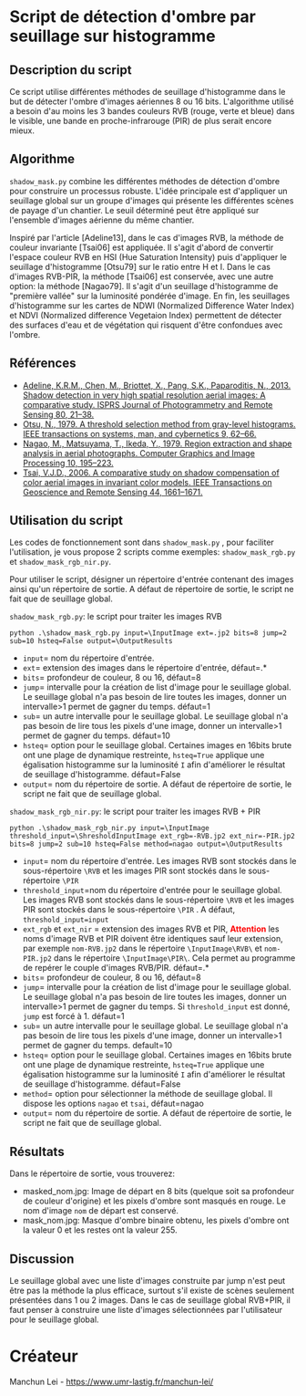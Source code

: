 # Script de détection d'ombre par seuillage sur histogramme

## Description du script
Ce script utilise différentes méthodes de seuillage d'histogramme dans le but de détecter l'ombre d'images aériennes 8 ou 16 bits. L'algorithme utilisé a besoin d'au moins les 3 bandes couleurs RVB (rouge, verte et bleue) dans le visible, une bande en proche-infrarouge (PIR) de plus serait encore mieux.  

## Algorithme

`shadow_mask.py` combine les différentes méthodes de détection d'ombre pour construire un processus robuste. L'idée principale est d'appliquer un seuillage global sur un groupe d'images qui présente les différentes scènes de payage d'un chantier. Le seuil déterminé peut être appliqué sur l'ensemble d'images aérienne du même chantier.

Inspiré par l'article [Adeline13], dans le cas d'images RVB, la méthode de couleur invariante [Tsai06] est appliquée. Il s'agit d'abord de convertir l'espace couleur RVB en HSI (Hue Saturation Intensity) puis d'appliquer le seuillage d'histogramme [Otsu79] sur le ratio entre H et I. Dans le cas d'images RVB-PIR, la méthode [Tsai06] est conservée, avec une autre option: la méthode [Nagao79]. Il s'agit d'un seuillage d'histogramme de "première vallée" sur la luminosité pondérée d'image. En fin, les seuillages d'histogramme sur les cartes de  NDWI (Normalized Difference Water Index) et NDVI (Normalized difference Vegetaion Index) permettent de détecter des surfaces d'eau et de végétation qui risquent d'être confondues avec l'ombre.

## Références

* [Adeline, K.R.M., Chen, M., Briottet, X., Pang, S.K., Paparoditis, N.,  2013. Shadow detection in very high spatial resolution aerial images: A  comparative study. ISPRS Journal of Photogrammetry and Remote Sensing  80, 21–38.](https://www.sciencedirect.com/science/article/pii/S0924271613000415)
* [Otsu, N., 1979. A threshold selection method from gray-level histograms. IEEE transactions on systems, man, and cybernetics 9, 62–66.](https://ieeexplore.ieee.org/document/4310076)
* [Nagao, M., Matsuyama, T., Ikeda, Y., 1979. Region extraction and shape  analysis in aerial photographs. Computer Graphics and Image Processing  10, 195–223.](https://www.sciencedirect.com/science/article/pii/0146664X79900017)
* [Tsai, V.J.D., 2006. A comparative study on shadow compensation of color  aerial images in invariant color models. IEEE Transactions on Geoscience and Remote Sensing 44, 1661–1671.](https://ieeexplore.ieee.org/document/1634729)

## Utilisation du script

Les codes de fonctionnement sont dans `shadow_mask.py` , pour faciliter l'utilisation, je vous propose 2 scripts comme exemples: `shadow_mask_rgb.py` et `shadow_mask_rgb_nir.py`.

Pour utiliser le script, désigner un répertoire d'entrée contenant des images ainsi qu'un répertoire de sortie.  A défaut de répertoire de sortie, le script ne fait que de seuillage global.

`shadow_mask_rgb.py`: le script pour traiter les images RVB

```  
python .\shadow_mask_rgb.py input=\InputImage ext=.jp2 bits=8 jump=2 sub=10 hsteq=False output=\OutputResults 
```
- `input`= nom du répertoire d'entrée.
- `ext`=  extension des images dans le répertoire d'entrée, défaut=.*
- `bits`= profondeur de couleur,  8 ou 16, défaut=8
- `jump`= intervalle pour la création de list d'image pour le seuillage global. Le seuillage global n'a pas besoin de lire toutes les images, donner un intervalle>1 permet de gagner du temps. défaut=1
- `sub`= un autre intervalle pour le seuillage global. Le seuillage global n'a pas besoin de lire tous les pixels d'une image, donner un intervalle>1 permet de gagner du temps. défaut=10 
- `hsteq`= option pour le seuillage global. Certaines images en 16bits brute ont une plage de dynamique restreinte, `hsteq=True` applique une égalisation histogramme sur  la luminosité `I` afin d'améliorer le résultat de seuillage d'histogramme. défaut=False
- `output`= nom du répertoire de sortie. A défaut de répertoire de sortie, le script ne fait que de seuillage global.



`shadow_mask_rgb_nir.py`: le script pour traiter les images RVB + PIR
```  
python .\shadow_mask_rgb_nir.py input=\InputImage threshold_input=\ShresholdInputImage ext_rgb=-RVB.jp2 ext_nir=-PIR.jp2 bits=8 jump=2 sub=10 hsteq=False method=nagao output=\OutputResults 
```
- `input`= nom du répertoire d'entrée. Les images RVB sont stockés dans le sous-répertoire `\RVB` et les images PIR sont stockés dans le sous-répertoire `\PIR`
- `threshold_input`=nom du répertoire d'entrée pour le seuillage global. Les images RVB sont stockés dans le sous-répertoire `\RVB` et les images PIR sont stockés dans le sous-répertoire `\PIR` . A défaut, `threshold_input=input` 
- `ext_rgb` et `ext_nir` =  extension des images RVB et PIR, **<font color=#FF0000>Attention</font>** les noms d'image RVB et PIR doivent être identiques sauf leur extension, par exemple `nom-RVB.jp2`  dans le répertoire `\InputImage\RVB\` et `nom-PIR.jp2`  dans le répertoire `\InputImage\PIR\`. Cela permet au programme de repérer le couple d'images RVB/PIR.  défaut=.*
- `bits`= profondeur de couleur,  8 ou 16, défaut=8
- `jump`= intervalle pour la création de list d'image pour le seuillage global. Le seuillage global n'a pas besoin de lire toutes les images, donner un intervalle>1 permet de gagner du temps. Si `threshold_input` est donné, `jump` est forcé à 1. défaut=1
- `sub`= un autre intervalle pour le seuillage global. Le seuillage global n'a pas besoin de lire tous les pixels d'une image, donner un intervalle>1 permet de gagner du temps. default=10 
- `hsteq`= option pour le seuillage global. Certaines images en 16bits brute ont une plage de dynamique restreinte, `hsteq=True` applique une égalisation histogramme sur  la luminosité `I` afin d'améliorer le résultat de seuillage d'histogramme. défaut=False
- `method`= option pour sélectionner la méthode de seuillage global. Il dispose les options `nagao` et `tsai`, défaut=nagao
- `output`= nom du répertoire de sortie. A défaut de répertoire de sortie, le script ne fait que de seuillage global.


## Résultats
Dans le répertoire de sortie, vous trouverez: 
- masked_nom.jpg:  Image de départ en 8 bits (quelque soit sa profondeur de couleur d'origine) et les pixels d'ombre sont masqués en rouge. Le nom d'image `nom` de départ est conservé.
- mask_nom.jpg:  Masque d'ombre binaire obtenu, les pixels d'ombre ont la valeur 0 et les restes ont la valeur 255.

## Discussion

Le seuillage global avec une liste d'images construite par jump n'est peut être pas la méthode la plus efficace, surtout s'il existe de scènes seulement présentées dans 1 ou 2 images. Dans le cas de seuillage global RVB+PIR, il faut penser à construire une liste d'images sélectionnées par l'utilisateur pour le seuillage global.

# Créateur 
Manchun Lei - https://www.umr-lastig.fr/manchun-lei/
